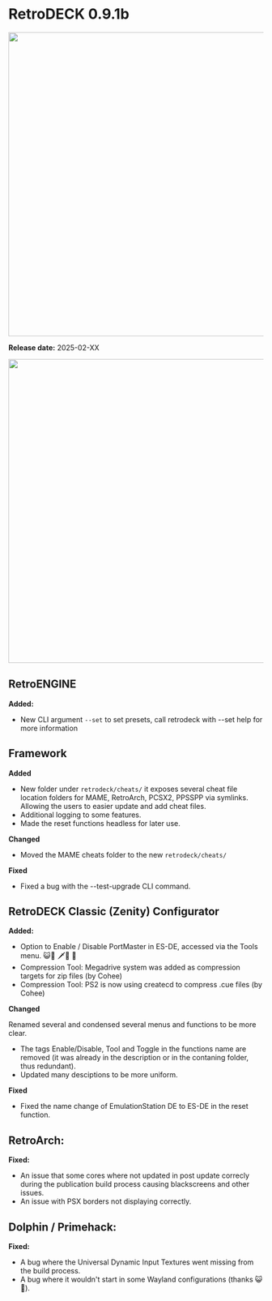 # RetroDECK 0.9.1b

<img src="../../../wiki_images/logos/rd-logo-box.png" width="600">

**Release date:** 2025-02-XX

<img src="../091b.jpg" width="600"> 

## RetroENGINE

**Added:**

- New CLI argument `--set` to set presets, call retrodeck with --set help for more information

## Framework 

**Added**

- New folder under `retrodeck/cheats/` it exposes several cheat file location folders for MAME, RetroArch, PCSX2, PPSSPP via symlinks. Allowing the users to easier update and add cheat files.
- Additional logging to some features.
- Made the reset functions headless for later use.

**Changed**

- Moved the MAME cheats folder to the new `retrodeck/cheats/`

**Fixed**

- Fixed a bug with the --test-upgrade CLI command.

##  RetroDECK Classic (Zenity) Configurator

**Added:**

- Option to Enable / Disable PortMaster in ES-DE, accessed via the Tools menu. 😺🎩 🗡️🪿 🦙
- Compression Tool: Megadrive system was added as compression targets for zip files (by Cohee)
- Compression Tool: PS2 is now using createcd to compress .cue files (by Cohee)

**Changed**

Renamed several and condensed several menus and functions to be more clear. 

- The tags Enable/Disable, Tool and Toggle in the functions name are removed (it was already in the description or in the contaning folder, thus redundant).
- Updated many desciptions to be more uniform. 


**Fixed**

- Fixed the name change of EmulationStation DE to ES-DE in the reset function.

##  RetroArch:

**Fixed:**

- An issue that some cores where not updated in post update correcly during the publication build process causing blackscreens and other issues. 
- An issue with PSX borders not displaying correctly. 

##  Dolphin / Primehack:

**Fixed:**

- A bug where the Universal Dynamic Input Textures went missing from the build process. 
- A bug where it wouldn't start in some Wayland configurations (thanks 😺🎩).
